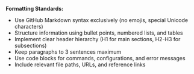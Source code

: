 **Formatting Standards:**

- Use GitHub Markdown syntax exclusively (no emojis, special Unicode
  characters)
- Structure information using bullet points, numbered lists, and tables
- Implement clear header hierarchy (H1 for main sections, H2-H3 for
  subsections)
- Keep paragraphs to 3 sentences maximum
- Use code blocks for commands, configurations, and error messages
- Include relevant file paths, URLs, and reference links
